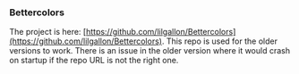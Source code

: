 ### Bettercolors

The project is here: [https://github.com/lilgallon/Bettercolors](https://github.com/lilgallon/Bettercolors). This repo is used for the older versions to work. There is an issue in the older version where it would crash on startup if the repo URL is not the right one.
